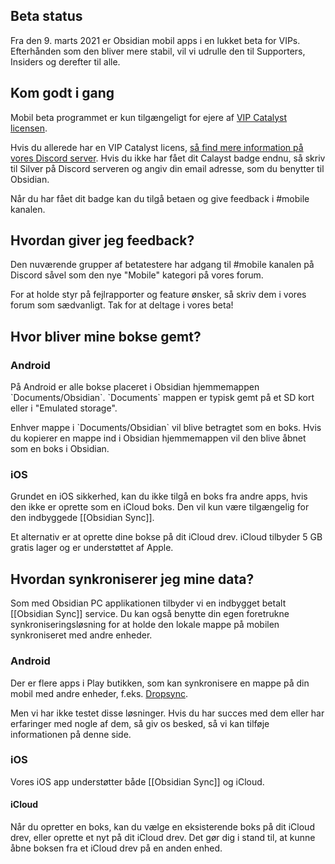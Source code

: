 ## Beta status
Fra den 9. marts 2021 er Obsidian mobil apps i en lukket beta for VIPs. Efterhånden som den bliver mere stabil, vil vi udrulle den til Supporters, Insiders og derefter til alle.

## Kom godt i gang

Mobil beta programmet er kun tilgængeligt for ejere af [VIP Catalyst licensen](https://obsidian.md/pricing).

Hvis du allerede har en VIP Catalyst licens, [så find mere information på vores Discord server](https://discord.gg/veuWUTm). Hvis du ikke har fået dit Calayst badge endnu, så skriv til Silver på Discord serveren og angiv din email adresse, som du benytter til Obsidian.

Når du har fået dit badge kan du tilgå betaen og give feedback i #mobile kanalen.

## Hvordan giver jeg feedback?
Den nuværende grupper af betatestere har adgang til #mobile kanalen på Discord såvel som den nye "Mobile" kategori på vores forum.

For at holde styr på fejlrapporter og feature ønsker, så skriv dem i vores forum som sædvanligt. Tak for at deltage i vores beta!

## Hvor bliver mine bokse gemt?

### Android
På Android er alle bokse placeret i Obsidian hjemmemappen  \`Documents/Obsidian\`. \`Documents\` mappen er typisk gemt på et SD kort eller i "Emulated storage".

Enhver mappe i \`Documents/Obsidian\` vil blive betragtet som en boks. Hvis du kopierer en mappe ind i Obsidian hjemmemappen vil den blive åbnet som en boks i Obsidian.

### iOS

Grundet en iOS sikkerhed, kan du ikke tilgå en boks fra andre apps, hvis den ikke er oprette som en iCloud boks. Den vil kun være tilgængelig for den indbyggede [[Obsidian Sync]].

Et alternativ er at oprette dine bokse på dit iCloud drev. iCloud tilbyder 5 GB gratis lager og er understøttet af Apple.

## Hvordan synkroniserer jeg mine data?

Som med Obsidian PC applikationen tilbyder vi en indbygget betalt [[Obsidian Sync]] service. Du kan også benytte din egen foretrukne synkroniseringsløsning for at holde den lokale mappe på mobilen synkroniseret med andre enheder.

### Android
Der er flere apps i Play butikken, som kan synkronisere en mappe på din mobil med andre enheder, f.eks. [Dropsync](https://play.google.com/store/apps/details?id=com.ttxapps.dropsync&hl=en&gl=US).

Men vi har ikke testet disse løsninger. Hvis du har succes med dem eller har erfaringer med nogle af dem, så giv os besked, så vi kan tilføje informationen på denne side.

### iOS
Vores iOS app understøtter både [[Obsidian Sync]] og iCloud.

#### iCloud
Når du opretter en boks, kan du vælge en eksisterende boks på dit iCloud drev, eller oprette et nyt på dit iCloud drev. Det gør dig i stand til, at kunne åbne boksen fra et iCloud drev på en anden enhed.
